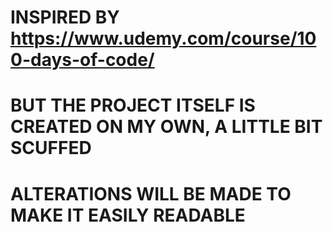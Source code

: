 # INSPIRED BY https://www.udemy.com/course/100-days-of-code/
# BUT THE PROJECT ITSELF IS CREATED ON MY OWN, A LITTLE BIT SCUFFED
# ALTERATIONS WILL BE MADE TO MAKE IT EASILY READABLE

